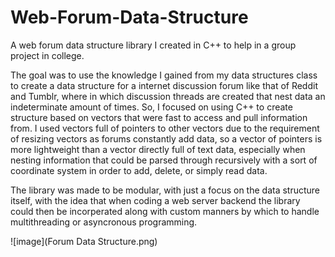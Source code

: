 # Web-Forum-Data-Structure
A web forum data structure library I created in C++ to help in a group project in college.

The goal was to use the knowledge I gained from my data structures class to create a data structure for a internet discussion forum like that of Reddit and Tumblr, 
where in which discussion threads are created that nest data an indeterminate amount of times. So, I focused on using C++ to create structure based on vectors that 
were fast to access and pull information from. I used vectors full of pointers to other vectors due to the requirement of resizing vectors as forums constantly add 
data, so a vector of pointers is more lightweight than a vector directly full of text data, especially when nesting information that could be parsed through 
recursively with a sort of coordinate system in order to add, delete, or simply read data.

The library was made to be modular, with just a focus on the data structure itself, with the idea that when coding a web server backend the library could then be incorperated along with custom manners by which to handle multithreading or asyncronous programming.

![image](Forum Data Structure.png)
